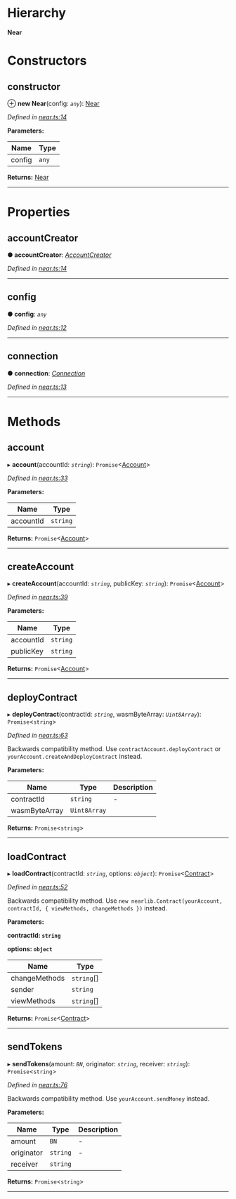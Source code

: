 

# Hierarchy

**Near**

# Constructors

<a id="constructor"></a>

##  constructor

⊕ **new Near**(config: *`any`*): [Near](_near_.near.md)

*Defined in [near.ts:14](https://github.com/nearprotocol/nearlib/blob/92b693c/src.ts/near.ts#L14)*

**Parameters:**

| Name | Type |
| ------ | ------ |
| config | `any` |

**Returns:** [Near](_near_.near.md)

___

# Properties

<a id="accountcreator"></a>

##  accountCreator

**● accountCreator**: *[AccountCreator](_account_creator_.accountcreator.md)*

*Defined in [near.ts:14](https://github.com/nearprotocol/nearlib/blob/92b693c/src.ts/near.ts#L14)*

___
<a id="config"></a>

##  config

**● config**: *`any`*

*Defined in [near.ts:12](https://github.com/nearprotocol/nearlib/blob/92b693c/src.ts/near.ts#L12)*

___
<a id="connection"></a>

##  connection

**● connection**: *[Connection](_connection_.connection.md)*

*Defined in [near.ts:13](https://github.com/nearprotocol/nearlib/blob/92b693c/src.ts/near.ts#L13)*

___

# Methods

<a id="account"></a>

##  account

▸ **account**(accountId: *`string`*): `Promise`<[Account](_account_.account.md)>

*Defined in [near.ts:33](https://github.com/nearprotocol/nearlib/blob/92b693c/src.ts/near.ts#L33)*

**Parameters:**

| Name | Type |
| ------ | ------ |
| accountId | `string` |

**Returns:** `Promise`<[Account](_account_.account.md)>

___
<a id="createaccount"></a>

##  createAccount

▸ **createAccount**(accountId: *`string`*, publicKey: *`string`*): `Promise`<[Account](_account_.account.md)>

*Defined in [near.ts:39](https://github.com/nearprotocol/nearlib/blob/92b693c/src.ts/near.ts#L39)*

**Parameters:**

| Name | Type |
| ------ | ------ |
| accountId | `string` |
| publicKey | `string` |

**Returns:** `Promise`<[Account](_account_.account.md)>

___
<a id="deploycontract"></a>

##  deployContract

▸ **deployContract**(contractId: *`string`*, wasmByteArray: *`Uint8Array`*): `Promise`<`string`>

*Defined in [near.ts:63](https://github.com/nearprotocol/nearlib/blob/92b693c/src.ts/near.ts#L63)*

Backwards compatibility method. Use `contractAccount.deployContract` or `yourAccount.createAndDeployContract` instead.

**Parameters:**

| Name | Type | Description |
| ------ | ------ | ------ |
| contractId | `string` |  \- |
| wasmByteArray | `Uint8Array` |   |

**Returns:** `Promise`<`string`>

___
<a id="loadcontract"></a>

##  loadContract

▸ **loadContract**(contractId: *`string`*, options: *`object`*): `Promise`<[Contract](_contract_.contract.md)>

*Defined in [near.ts:52](https://github.com/nearprotocol/nearlib/blob/92b693c/src.ts/near.ts#L52)*

Backwards compatibility method. Use `new nearlib.Contract(yourAccount, contractId, { viewMethods, changeMethods })` instead.

**Parameters:**

**contractId: `string`**

**options: `object`**

| Name | Type |
| ------ | ------ |
| changeMethods | `string`[] |
| sender | `string` |
| viewMethods | `string`[] |

**Returns:** `Promise`<[Contract](_contract_.contract.md)>

___
<a id="sendtokens"></a>

##  sendTokens

▸ **sendTokens**(amount: *`BN`*, originator: *`string`*, receiver: *`string`*): `Promise`<`string`>

*Defined in [near.ts:76](https://github.com/nearprotocol/nearlib/blob/92b693c/src.ts/near.ts#L76)*

Backwards compatibility method. Use `yourAccount.sendMoney` instead.

**Parameters:**

| Name | Type | Description |
| ------ | ------ | ------ |
| amount | `BN` |  \- |
| originator | `string` |  \- |
| receiver | `string` |   |

**Returns:** `Promise`<`string`>

___

